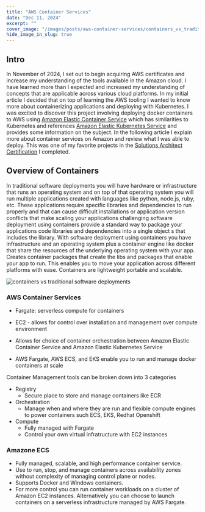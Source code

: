 ```yaml
---
title: "AWS Container Services"
date: "Dec 11, 2024"
excerpt: ""
cover_image: "/images/posts/aws-container-services/containers_vs_traditional_software.png"
hide_image_in_slug: true
---
```


## Intro

In November of 2024, I set out to begin acquiring AWS certificates and increase my understanding of the tools available in the Amazon cloud. I have learned more than I expected and increased my understanding of concepts that are applicable across various cloud platforms. In my initial article I decided that on top of learning the AWS tooling I wanted to know more about containerizing applications and deploying with Kubernetes. I was excited to discover this project involving deploying docker containers to AWS using [Amazon Elastic Container Service](https://aws.amazon.com/ecs/) which has similarities to Kubernetes and references [Amazon Elastic Kubernetes Service](https://aws.amazon.com/eks/) and provides some information on the subject. In the following article I explain more about container services on Amazon and review what I was able to deploy. This was one of my favorite projects in the [Solutions Architect Certification](https://www.credly.com/badges/6c34a40b-f378-47a0-bad7-bec63dd743d3/linked_in?t=soronh) I completed.

## Overview of Containers

In traditional software deployments you will have hardware or infrastructure that runs an operating system and on top of that operating system you will run multiple applications created with languages like python, node.js, ruby, etc. These applications require specific libraries and dependencies to run properly and that can cause difficult installations or application version conflicts that make scaling your applications challenging software deployment using containers provide a standard way to package your applications code libraries and dependencies into a single object s that includes the library. With software deployment using containers you have infrastructure and an operating system plus a container engine like docker that share the resources of the underlying operating system with your app. Creates container packages that create the libs and packages that enable your app to run. This enables you to move your application across different platforms with ease. Containers are lightweight portable and scalable.

<img src="/images/posts/aws-container-services/containers_vs_traditional_software.png" alt="containers vs traditional software deployments" title="containers vs traditional software deployments"  />

### AWS Container Services

- Fargate: serverless compute for containers
- EC2 - allows for control over installation and management over compute environment
- Allows for choice of container orchestration between Amazon Elastic Container Service and Amazon Elastic Kubernetes Service

- AWS Fargate, AWS ECS, and EKS enable you to run and manage docker containers at scale

Container Management tools can be broken down into 3 categories

- Registry
  - Secure place to store and manage containers like ECR
- Orchestration
  - Manage when and where they are run and flexible compute engines to power containers such ECS, EKS, Redhat Openshift
- Compute
  - Fully managed with Fargate
  - Control your own virtual infratructure with EC2 instances

### Amazone ECS

- Fully managed, scalable, and high performance container service.
- Use to run, stop, and manage containers across availability zones without complexity of managing control plane or nodes.
- Supports Docker and Windows containers.
- For more control you can run container workloads on a cluster of Amazon EC2 instances. Alternatively you can choose to launch containers on a serverless infrastructure managed by AWS Fargate.

